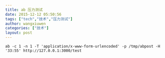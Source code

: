 ```yaml
---
title: ab 压力测试
date: 2015-12-12 05:50:56
tags: ["tech","技术","压力测试"]
author: wangxiuwen
categories: ["技术"]
layout: post
---
```





    ab -c 1 -n 1 -T 'application/x-www-form-urlencoded' -p /tmp/abpost -H '33:55' http://127.0.0.1:3000/test

